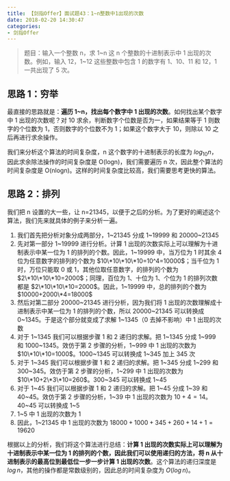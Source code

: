 ```yaml
---
title: 【剑指Offer】面试题43：1~n整数中1出现的次数
date: 2018-02-20 14:30:47
categories:
- 剑指Offer
---
```


> 题目：输入一个整数 n，求 1~n 这 n 个整数的十进制表示中 1 出现的次数。例如，输入 12，1~12 这些整数中包含 1 的数字有 1、10、11 和 12，1 一共出现了 5 次。

<!-- more -->

## 思路 1：穷举

最直接的思路就是：**遍历 1~n，找出每个数字中 1 出现的次数**。如何找出某个数字中 1 出现的次数呢？对 10 求余，判断数字个位数是否为一，如果结果等于 1 则数字的个位数为 1，否则数字的个位数不为 1；如果这个数字大于 10，则除以 10 之后再进行求余操作。

我们来分析这个算法的时间复杂度，n 这个数字的十进制表示的长度为 $log_{10 }n$，因此求余除法操作的时间复杂度是 O(logn)，我们需要遍历 n 次，因此整个算法的时间复杂度是 O(nlogn)。这样的时间复杂度比较高，我们需要思考更快的算法。

## 思路 2：排列

我们把 n 设置的大一些，让 n=21345，以便于之后的分析。为了更好的阐述这个算法，我们先来就具体的例子来分析一遍。

1. 我们首先把分析对象分成两部分，1~21345 分成 1~19999 和 20000~21345
2. 先对第一部分 1~19999 进行分析。计算 1 出现的次数实际上可以理解为十进制表示中某一位为 1 的排列的个数。因此，1~19999 中，当万位为 1 时其余 4 位为任意数字的排列的个数为 $10\*10\*10\*10=10^4=10000$；当千位为 1 时，万位只能取 0 或 1，其他位取任意数字，的排列的个数为 $2\*10\*10\*10=2000$；同理，百位为 1、十位为 1、个位为 1 的排列次数都是 $2\*10\*10\*10=2000$。因此，1~19999 中，总的排列的个数为 $10000+2000\*4=18000$
3. 然后对第二部分 20000~21345 进行分析，因为我们将 1 出现的次数理解成十进制表示中某一位为 1 的排列的个数，所以 20000~21345 可以转换成 0~1345。于是这个部分就变成了求解 1~1345（0 去掉不影响）中 1 出现的次数
4. 对于 1~1345 我们可以根据步骤 1 和 2 递归的求解。把 1~1345 分成 1~999 和 1000~1345。效仿于第 2 步骤的分析，1~999 中 1 出现的次数为 $10\*10\*10=1000$。1000~1345 可以转换成 1~345 加上 345 次
5. 对于 1~345 我们可以根据步骤 1 和 2 递归的求解。把 1~345 分成 1~299 和 300~345。效仿于第 2 步骤的分析，1~299 中 1 出现的次数为 $10\*10+2\*3\*10=260$。300~345 可以转换成 1~45
6. 对于 1~45 我们可以根据步骤 1 和 2 递归的求解。把 1~45 分成 1~39 和 40~45。效仿于第 2 步骤的分析，1~39 中 1 出现的次数为 $10+4=14$。40~45 可以转换成 1~5
7. 1~5 中 1 出现的次数为 1
8. 因此，1~21345 中 1 出现的次数为 $18000+1000+345+260+14+1=19620$

根据以上的分析，我们将这个算法进行总结：**计算 1 出现的次数实际上可以理解为十进制表示中某一位为 1 的排列的个数，因此我们可以使用递归的方法，将 n 从十进制表示的最高位到最低位一步一步计算 1 出现的次数**。这个算法的递归深度是 $log\,n$，其他的操作都是常数级别的，因此总的时间复杂度为 $O(log\,n)$。